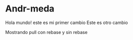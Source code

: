 # Andr-meda
Hola mundo! este es mi primer cambio
Este es otro cambio

Mostrando pull con rebase y sin rebase
